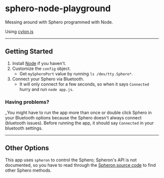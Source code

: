 # sphero-node-playground
Messing around with Sphero programmed with Node.

Using [cylon.js](http://cylonjs.com/documentation/drivers/sphero/)

---

## Getting Started

1. Install [Node](https://npmjs.org) if you haven't.
1. Customize the `config` object.
    - Get `mySpheroPort` value by running `ls /dev/tty.Sphero*`.
1. Connect your Sphero via Bluetooth.
    - It will only connect for a few seconds, so when it says `Connected` hurry and run `node app.js`.

### Having problems?

_You might have to run the app more than once or double click Sphero in your Bluetooth options because the Sphero doesn't always connect (bluetooth issues). Before running the app, it should say `Connected` in your bluetooth settings.

---

## Other Options

This app uses `spheron` to control the Sphero; Spheron's API is not documented, so you have to read through the [Spheron source code](https://github.com/alchemycs/spheron/blob/master/lib/commands/api.js) to find other Sphero methods.